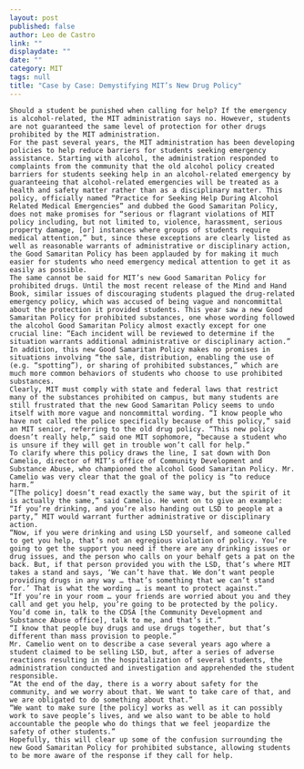 ```yaml
---
layout: post
published: false
author: Leo de Castro
link: ""
displaydate: ""
date: ""
category: MIT
tags: null
title: "Case by Case: Demystifying MIT’s New Drug Policy"
---
```



	Should a student be punished when calling for help? If the emergency is alcohol-related, the MIT administration says no. However, students are not guaranteed the same level of protection for other drugs prohibited by the MIT administration. 
	For the past several years, the MIT administration has been developing policies to help reduce barriers for students seeking emergency assistance. Starting with alcohol, the administration responded to complaints from the community that the old alcohol policy created barriers for students seeking help in an alcohol-related emergency by guaranteeing that alcohol-related emergencies will be treated as a health and safety matter rather than as a disciplinary matter. This policy, officially named “Practice for Seeking Help During Alcohol Related Medical Emergencies” and dubbed the Good Samaritan Policy, does not make promises for “serious or flagrant violations of MIT policy including, but not limited to, violence, harassment, serious property damage, [or] instances where groups of students require medical attention,” but, since these exceptions are clearly listed as well as reasonable warrants of administrative or disciplinary action, the Good Samaritan Policy has been applauded by for making it much easier for students who need emergency medical attention to get it as easily as possible.
	The same cannot be said for MIT’s new Good Samaritan Policy for prohibited drugs. Until the most recent release of the Mind and Hand Book, similar issues of discouraging students plagued the drug-related emergency policy, which was accused of being vague and noncommittal about the protection it provided students. This year saw a new Good Samaritan Policy for prohibited substances, one whose wording followed the alcohol Good Samaritan Policy almost exactly except for one crucial line: “Each incident will be reviewed to determine if the situation warrants additional administrative or disciplinary action.” In addition, this new Good Samaritan Policy makes no promises in situations involving “the sale, distribution, enabling the use of (e.g. “spotting”), or sharing of prohibited substances,” which are much more common behaviors of students who choose to use prohibited substances. 
	Clearly, MIT must comply with state and federal laws that restrict many of the substances prohibited on campus, but many students are still frustrated that the new Good Samaritan Policy seems to undo itself with more vague and noncommittal wording. “I know people who have not called the police specifically because of this policy,” said an MIT senior, referring to the old drug policy. “This new policy doesn’t really help,” said one MIT sophomore, “because a student who is unsure if they will get in trouble won’t call for help.”
	To clarify where this policy draws the line, I sat down with Don Camelio, director of MIT’s office of Community Development and Substance Abuse, who championed the alcohol Good Samaritan Policy. Mr. Camelio was very clear that the goal of the policy is “to reduce harm.”
 	“[The policy] doesn’t read exactly the same way, but the spirit of it is actually the same,” said Camelio. He went on to give an example: “If you’re drinking, and you’re also handing out LSD to people at a party,” MIT would warrant further administrative or disciplinary action. 
	“Now, if you were drinking and using LSD yourself, and someone called to get you help, that’s not an egregious violation of policy. You’re going to get the support you need if there are any drinking issues or drug issues, and the person who calls on your behalf gets a pat on the back. But, if that person provided you with the LSD, that’s where MIT takes a stand and says, ‘We can’t have that. We don’t want people providing drugs in any way … that’s something that we can’t stand for.’ That is what the wording … is meant to protect against.” 
	“If you’re in your room … your friends are worried about you and they call and get you help, you’re going to be protected by the policy. You’d come in, talk to the CDSA [the Community Development and Substance Abuse office], talk to me, and that’s it.”
	“I know that people buy drugs and use drugs together, but that’s different than mass provision to people.”
	Mr. Camelio went on to describe a case several years ago where a student claimed to be selling LSD, but, after a series of adverse reactions resulting in the hospitalization of several students, the administration conducted and investigation and apprehended the student responsible. 
 	“At the end of the day, there is a worry about safety for the community, and we worry about that. We want to take care of that, and we are obligated to do something about that.”
	“We want to make sure [the policy] works as well as it can possibly work to save people’s lives, and we also want to be able to hold accountable the people who do things that we feel jeopardize the safety of other students.”
	Hopefully, this will clear up some of the confusion surrounding the new Good Samaritan Policy for prohibited substance, allowing students to be more aware of the response if they call for help.
